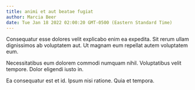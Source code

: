 ```yaml
---
title: animi et aut beatae fugiat
author: Marcia Beer
date: Tue Jan 18 2022 02:00:20 GMT-0500 (Eastern Standard Time)
---
```

Consequatur esse dolores velit explicabo enim ea expedita. Sit rerum ullam dignissimos ab voluptatem aut. Ut magnam eum repellat autem voluptatem eum.

 Necessitatibus eum dolorem commodi numquam nihil. Voluptatibus velit tempore. Dolor eligendi iusto in.

 Ea consequatur est et id. Ipsum nisi ratione. Quia et tempora.